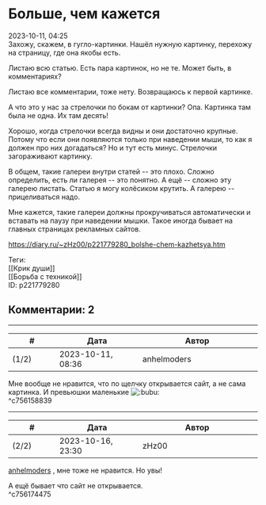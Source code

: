Больше, чем кажется
===================

  
2023-10-11, 04:25  
 Захожу, скажем, в гугло-картинки. Нашёл нужную картинку, перехожу на страницу, где она якобы есть.   
   
 Листаю всю статью. Есть пара картинок, но не те. Может быть, в комментариях?   
   
 Листаю все комментарии, тоже нету. Возвращаюсь к первой картинке.   
   
 А что это у нас за стрелочки по бокам от картинки? Опа. Картинка там была не одна. Их там десять!   
   
 Хорошо, когда стрелочки всегда видны и они достаточно крупные. Потому что если они появляются только при наведении мыши, то как я должен про них догадаться? Но и тут есть минус. Стрелочки загораживают картинку.   
   
 В общем, такие галереи внутри статей -- это плохо. Сложно определить, есть ли галерея -- это понятно. А ещё -- сложно эту галерею листать. Статью я могу колёсиком крутить. А галерею -- прицеливаться надо.   
   
 Мне кажется, такие галереи должны прокручиваться автоматически и вставать на паузу при наведении мышки. Такое иногда бывает на главных страницах рекламных сайтов.   
  
<https://diary.ru/~zHz00/p221779280_bolshe-chem-kazhetsya.htm>  
  
Теги:  
[[Крик души]]  
[[Борьба с техникой]]  
ID: p221779280  


Комментарии: 2
--------------

  


---



|         #         |              Дата              |                     Автор                     |           ID           |
| --- | --- | --- | --- |
| (1/2) | 2023-10-11, 08:36 | anhelmoders | c756158839 |

  
 Мне вообще не нравится, что по щелчку открывается сайт, а не сама картинка. И превьюшки маленькие ![:bubu:](//diary.ru/picture/12202109.gif)   
 ^c756158839

---



|         #         |              Дата              |                     Автор                     |           ID           |
| --- | --- | --- | --- |
| (2/2) | 2023-10-16, 23:30 | zHz00 | c756174475 |

  
  [anhelmoders](https://anhelmoders.diary.ru "No plans. Only wonders.")  , мне тоже не нравится. Но увы!   
   
 А ещё бывает что сайт не открывается.   
 ^c756174475